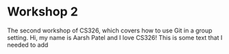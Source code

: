 # Workshop 2

The second workshop of CS326, which covers how to use Git in a group setting.
Hi, my name is Aarsh Patel and I love CS326! This is some text that I needed to add
